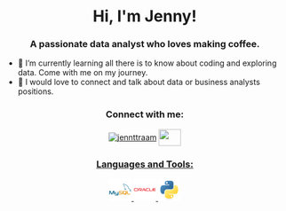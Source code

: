 <h1 align="center">Hi, I'm Jenny!</h1>
<h3 align="center">A passionate data analyst who loves making coffee.</h3>

- 🌱 I’m currently learning all there is to know about coding and exploring data. Come with me on my journey.
- 🤝 I would love to connect and talk about data or business analysts positions.



<h3 align="center">Connect with me:</h3>
<p align="center">
<a href="https://linkedin.com/in/jennttraan" target="blank"><img align="center" src="https://raw.githubusercontent.com/rahuldkjain/github-profile-readme-generator/master/src/images/icons/Social/linked-in-alt.svg" alt="jennttraam" height="30" width="40" /></a>
<a href="https://public.tableau.com/app/profile/jenny.tran8171/vizzes" target="blank"><img align="center" src="https://cdn.worldvectorlogo.com/logos/tableau-software.svg" height="30" width="40" />  
</p>

<h3 align="center">Languages and Tools:</h3>
<p align="center"> <a href="https://www.mysql.com/" target="_blank" rel="noreferrer"> <img src="https://raw.githubusercontent.com/devicons/devicon/master/icons/mysql/mysql-original-wordmark.svg" alt="mysql" width="40" height="40"/> </a> <a href="https://www.oracle.com/" target="_blank" rel="noreferrer"> <img src="https://raw.githubusercontent.com/devicons/devicon/master/icons/oracle/oracle-original.svg" alt="oracle" width="40" height="40"/> </a> <a href="https://www.python.org" target="_blank" rel="noreferrer"> <img src="https://raw.githubusercontent.com/devicons/devicon/master/icons/python/python-original.svg" alt="python" width="40" height="40"/> </a> </p>



<!---
jennttraan/jennttraan is a ✨ special ✨ repository because its `README.md` (this file) appears on your GitHub profile.
You can click the Preview link to take a look at your changes.
--->
